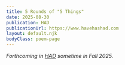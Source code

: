 ```yaml
---
title: 5 Rounds of "5 Things" 
date: 2025-08-30
publication: HAD
publicationUrl: https://www.havehashad.com
layout: default.njk
bodyClass: poem-page
---
```

<div class="essay-content">
  
*Forthcoming in [HAD](https://www.havehashad.com/) sometime in Fall 2025.*

</div>
